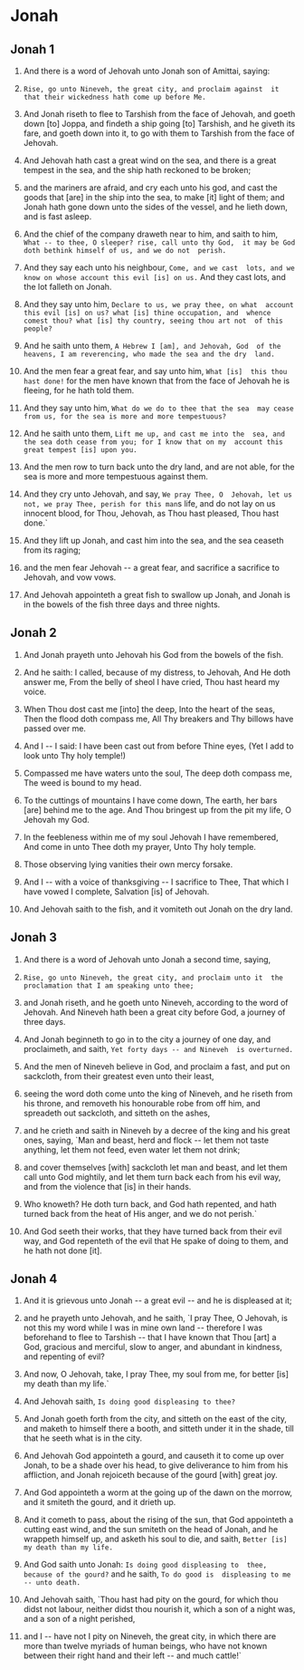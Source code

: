 # Jonah

## Jonah 1

1. And there is a word of Jehovah unto Jonah son of Amittai,  saying:

2. `Rise, go unto Nineveh, the great city, and proclaim against  it that their wickedness hath come up before Me.`

3. And Jonah riseth to flee to Tarshish from the face of  Jehovah, and goeth down [to] Joppa, and findeth a ship going  [to] Tarshish, and he giveth its fare, and goeth down into it,  to go with them to Tarshish from the face of Jehovah.

4. And Jehovah hath cast a great wind on the sea, and there is  a great tempest in the sea, and the ship hath reckoned to be  broken;

5. and the mariners are afraid, and cry each unto his god, and  cast the goods that [are] in the ship into the sea, to make  [it] light of them; and Jonah hath gone down unto the sides of  the vessel, and he lieth down, and is fast asleep.

6. And the chief of the company draweth near to him, and saith  to him, `What -- to thee, O sleeper? rise, call unto thy God,  it may be God doth bethink himself of us, and we do not  perish.`

7. And they say each unto his neighbour, `Come, and we cast  lots, and we know on whose account this evil [is] on us.` And  they cast lots, and the lot falleth on Jonah.

8. And they say unto him, `Declare to us, we pray thee, on what  account this evil [is] on us? what [is] thine occupation, and  whence comest thou? what [is] thy country, seeing thou art not  of this people?`

9. And he saith unto them, `A Hebrew I [am], and Jehovah, God  of the heavens, I am reverencing, who made the sea and the dry  land.`

10. And the men fear a great fear, and say unto him, `What [is]  this thou hast done!` for the men have known that from the face  of Jehovah he is fleeing, for he hath told them.

11. And they say unto him, `What do we do to thee that the sea  may cease from us, for the sea is more and more tempestuous?`

12. And he saith unto them, `Lift me up, and cast me into the  sea, and the sea doth cease from you; for I know that on my  account this great tempest [is] upon you.`

13. And the men row to turn back unto the dry land, and are not  able, for the sea is more and more tempestuous against them.

14. And they cry unto Jehovah, and say, `We pray Thee, O  Jehovah, let us not, we pray Thee, perish for this man`s life,  and do not lay on us innocent blood, for Thou, Jehovah, as Thou  hast pleased, Thou hast done.`

15. And they lift up Jonah, and cast him into the sea, and the  sea ceaseth from its raging;

16. and the men fear Jehovah -- a great fear, and sacrifice a  sacrifice to Jehovah, and vow vows.

17. And Jehovah appointeth a great fish to swallow up Jonah,  and Jonah is in the bowels of the fish three days and three  nights.

## Jonah 2

1. And Jonah prayeth unto Jehovah his God from the bowels of  the fish.

2. And he saith: I called, because of my distress, to Jehovah,  And He doth answer me, From the belly of sheol I have cried,  Thou hast heard my voice.

3. When Thou dost cast me [into] the deep, Into the heart of  the seas, Then the flood doth compass me, All Thy breakers and  Thy billows have passed over me.

4. And I -- I said: I have been cast out from before Thine  eyes, (Yet I add to look unto Thy holy temple!)

5. Compassed me have waters unto the soul, The deep doth  compass me, The weed is bound to my head.

6. To the cuttings of mountains I have come down, The earth,  her bars [are] behind me to the age. And Thou bringest up from  the pit my life, O Jehovah my God.

7. In the feebleness within me of my soul Jehovah I have  remembered, And come in unto Thee doth my prayer, Unto Thy holy  temple.

8. Those observing lying vanities their own mercy forsake.

9. And I -- with a voice of thanksgiving -- I sacrifice to  Thee, That which I have vowed I complete, Salvation [is] of  Jehovah.

10. And Jehovah saith to the fish, and it vomiteth out Jonah on  the dry land.

## Jonah 3

1. And there is a word of Jehovah unto Jonah a second time,  saying,

2. `Rise, go unto Nineveh, the great city, and proclaim unto it  the proclamation that I am speaking unto thee;`

3. and Jonah riseth, and he goeth unto Nineveh, according to  the word of Jehovah. And Nineveh hath been a great city before  God, a journey of three days.

4. And Jonah beginneth to go in to the city a journey of one  day, and proclaimeth, and saith, `Yet forty days -- and Nineveh  is overturned.`

5. And the men of Nineveh believe in God, and proclaim a fast,  and put on sackcloth, from their greatest even unto their  least,

6. seeing the word doth come unto the king of Nineveh, and he  riseth from his throne, and removeth his honourable robe from  off him, and spreadeth out sackcloth, and sitteth on the ashes,

7. and he crieth and saith in Nineveh by a decree of the king  and his great ones, saying, `Man and beast, herd and flock --  let them not taste anything, let them not feed, even water let  them not drink;

8. and cover themselves [with] sackcloth let man and beast, and  let them call unto God mightily, and let them turn back each  from his evil way, and from the violence that [is] in their  hands.

9. Who knoweth? He doth turn back, and God hath repented, and  hath turned back from the heat of His anger, and we do not  perish.`

10. And God seeth their works, that they have turned back from  their evil way, and God repenteth of the evil that He spake of  doing to them, and he hath not done [it].

## Jonah 4

1. And it is grievous unto Jonah -- a great evil -- and he is  displeased at it;

2. and he prayeth unto Jehovah, and he saith, `I pray Thee, O  Jehovah, is not this my word while I was in mine own land --  therefore I was beforehand to flee to Tarshish -- that I have  known that Thou [art] a God, gracious and merciful, slow to  anger, and abundant in kindness, and repenting of evil?

3. And now, O Jehovah, take, I pray Thee, my soul from me, for  better [is] my death than my life.`

4. And Jehovah saith, `Is doing good displeasing to thee?`

5. And Jonah goeth forth from the city, and sitteth on the east  of the city, and maketh to himself there a booth, and sitteth  under it in the shade, till that he seeth what is in the city.

6. And Jehovah God appointeth a gourd, and causeth it to come  up over Jonah, to be a shade over his head, to give deliverance  to him from his affliction, and Jonah rejoiceth because of the  gourd [with] great joy.

7. And God appointeth a worm at the going up of the dawn on the  morrow, and it smiteth the gourd, and it drieth up.

8. And it cometh to pass, about the rising of the sun, that God  appointeth a cutting east wind, and the sun smiteth on the head  of Jonah, and he wrappeth himself up, and asketh his soul to  die, and saith, `Better [is] my death than my life.`

9. And God saith unto Jonah: `Is doing good displeasing to  thee, because of the gourd?` and he saith, `To do good is  displeasing to me -- unto death.`

10. And Jehovah saith, `Thou hast had pity on the gourd, for  which thou didst not labour, neither didst thou nourish it,  which a son of a night was, and a son of a night perished,

11. and I -- have not I pity on Nineveh, the great city, in  which there are more than twelve myriads of human beings, who  have not known between their right hand and their left -- and  much cattle!`

